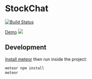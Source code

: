 # StockChat

[![Build Status](https://travis-ci.com/leobastiani/stock-chat.svg?branch=master)](https://travis-ci.com/leobastiani/stock-chat)

[Demo](https://peaceful-meadow-78176.herokuapp.com/)
![](http://g.recordit.co/MkNtWgUV1C.gif)

## Development

[Install meteor](https://www.meteor.com/install) then run inside the project:

```bash
meteor npm install
meteor
```
